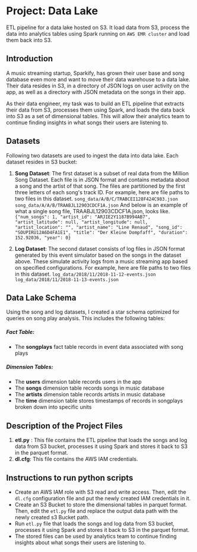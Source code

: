 # Project: Data Lake

ETL pipeline for a data lake hosted on S3. It load data from S3, process the data into analytics tables using Spark running on ```AWS EMR cluster``` and load them back into S3. 

## Introduction

A music streaming startup, Sparkify, has grown their user base and song database even more and want to move their data warehouse to a data lake. Their data resides in S3, in a directory of JSON logs on user activity on the app, as well as a directory with JSON metadata on the songs in their app.

As their data engineer, my task was to build an ETL pipeline that extracts their data from S3, processes them using Spark, and loads the data back into S3 as a set of dimensional tables. This will allow their analytics team to continue finding insights in what songs their users are listening to.

## Datasets

Following two datasets are used to ingest the data into data lake. Each dataset resides in S3 bucket: 
1) **Song Dataset**: The first dataset is a subset of real data from the Million Song Dataset. Each file is in JSON format and contains metadata about a song and the artist of that song. The files are partitioned by the first three letters of each song's track ID. For example, here are file paths to two files in this dataset.
```song_data/A/B/C/TRABCEI128F424C983.json```
```song_data/A/A/B/TRAABJL12903CDCF1A.json```
And below is an example of what a single song file, TRAABJL12903CDCF1A.json, looks like.
```{"num_songs": 1, "artist_id": "ARJIE2Y1187B994AB7", "artist_latitude": null, "artist_longitude": null, "artist_location": "", "artist_name": "Line Renaud", "song_id": "SOUPIRU12A6D4FA1E1", "title": "Der Kleine Dompfaff", "duration": 152.92036, "year": 0}```

2) **Log Dataset**: The second dataset consists of log files in JSON format generated by this event simulator based on the songs in the dataset above. These simulate activity logs from a music streaming app based on specified configurations. For example, here are file paths to two files in this dataset.
```log_data/2018/11/2018-11-12-events.json```
```log_data/2018/11/2018-11-13-events.json```

## Data Lake Schema
Using the song and log datasets, I created a star schema optimized for queries on song play analysis. This includes the following tables:

##### Fact Table:
- The **songplays**  fact table records in event data associated with song plays 

##### Dimension Tables:
- The **users** dimension table records users in the app
- The **songs** dimension table records songs in music database
- The **artists** dimension table records artists in music database
- The **time** dimension table stores timestamps of records in songplays broken down into specific units

## Description of the Project Files

1) **etl.py** : This file contains the ETL pipeline that loads the songs and log data from S3 bucket, processes it using Spark and stores it back to S3 in the parquet format.  
2) **dl.cfg**: This file contains the AWS IAM credentials.

## Instructions to run python scripts

-  Create an AWS IAM role with S3 read and write access. Then, edit the ```dl.cfg``` configuration file and put the newly created IAM credentials in it. 
- Create an S3 Bucket to store the dimensional tables in parquet format. Then, edit the ```etl.py``` file and replace the output data path with the newly created s3 Bucket path.
- Run ```etl.py``` file that loads the songs and log data from S3 bucket, processes it using Spark and stores it back to S3 in the parquet format.  
- The stored files can be used by analytics team to continue finding insights about what songs their users are listening to. 
